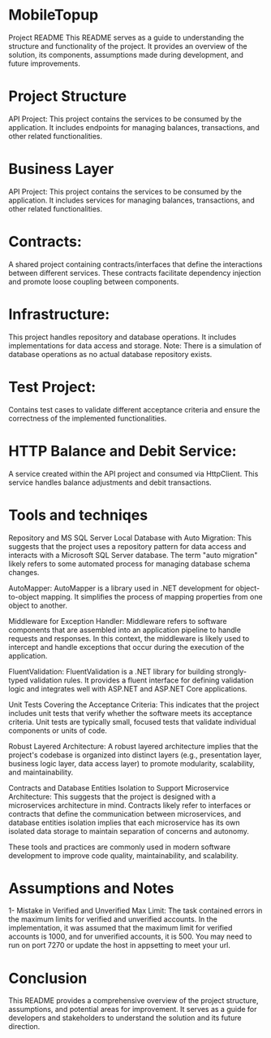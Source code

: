 # MobileTopup

Project README
This README serves as a guide to understanding the structure and functionality of the project. It provides an overview of the solution, its components, assumptions made during development, and future improvements.

# Project Structure
API Project: This project contains the services to be consumed by the application. It includes endpoints for managing balances, transactions, and other related functionalities.

# Business Layer
API Project: This project contains the services to be consumed by the application. It includes services for managing balances, transactions, and other related functionalities.

# Contracts: 
A shared project containing contracts/interfaces that define the interactions between different services. These contracts facilitate dependency injection and promote loose coupling between components.

# Infrastructure: 
This project handles repository and database operations. It includes implementations for data access and storage. Note: There is a simulation of database operations as no actual database repository exists.

# Test Project: 
Contains test cases to validate different acceptance criteria and ensure the correctness of the implemented functionalities.

# HTTP Balance and Debit Service:
A service created within the API project and consumed via HttpClient. This service handles balance adjustments and debit transactions.

# Tools and techniqes
Repository and MS SQL Server Local Database with Auto Migration: This suggests that the project uses a repository pattern for data access and interacts with a Microsoft SQL Server database. The term "auto migration" likely refers to some automated process for managing database schema changes.

AutoMapper: AutoMapper is a library used in .NET development for object-to-object mapping. It simplifies the process of mapping properties from one object to another.

Middleware for Exception Handler: Middleware refers to software components that are assembled into an application pipeline to handle requests and responses. In this context, the middleware is likely used to intercept and handle exceptions that occur during the execution of the application.

FluentValidation: FluentValidation is a .NET library for building strongly-typed validation rules. It provides a fluent interface for defining validation logic and integrates well with ASP.NET and ASP.NET Core applications.

Unit Tests Covering the Acceptance Criteria: This indicates that the project includes unit tests that verify whether the software meets its acceptance criteria. Unit tests are typically small, focused tests that validate individual components or units of code.

Robust Layered Architecture: A robust layered architecture implies that the project's codebase is organized into distinct layers (e.g., presentation layer, business logic layer, data access layer) to promote modularity, scalability, and maintainability.

Contracts and Database Entities Isolation to Support Microservice Architecture: This suggests that the project is designed with a microservices architecture in mind. Contracts likely refer to interfaces or contracts that define the communication between microservices, and database entities isolation implies that each microservice has its own isolated data storage to maintain separation of concerns and autonomy.

These tools and practices are commonly used in modern software development to improve code quality, maintainability, and scalability.

# Assumptions and Notes
1- Mistake in Verified and Unverified Max Limit: The task contained errors in the maximum limits for verified and unverified accounts. In the implementation, it was assumed that the maximum limit for verified accounts is 1000, and for unverified accounts, it is 500.
You may need to run on port 7270 or update the host in appsetting to meet your url.

# Conclusion
This README provides a comprehensive overview of the project structure, assumptions, and potential areas for improvement. It serves as a guide for developers and stakeholders to understand the solution and its future direction.
